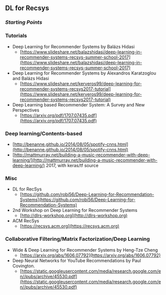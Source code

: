 ## DL for Recsys

### *Starting Points*

### Tutorials
- Deep Learning for Recommender Systems by Balázs Hidasi
	- [https://www.slideshare.net/balazshidasi/deep-learning-in-recommender-systems-recsys-summer-school-2017](https://www.slideshare.net/balazshidasi/deep-learning-in-recommender-systems-recsys-summer-school-2017)
- Deep Learning for Recommender Systems by Alexandros    Karatzoglou and Balázs    Hidasi
	- [https://www.slideshare.net/kerveros99/deep-learning-for-recommender-systems-recsys2017-tutorial](https://www.slideshare.net/kerveros99/deep-learning-for-recommender-systems-recsys2017-tutorial)
- Deep Learning based Recommender System: A Survey and New Perspectives
	- [https://arxiv.org/pdf/1707.07435.pdf](https://arxiv.org/pdf/1707.07435.pdf)
  
### Deep learning/Contents-based
- [http://benanne.github.io/2014/08/05/spotify-cnns.html](http://benanne.github.io/2014/08/05/spotify-cnns.html)
- [http://mattmurray.net/building-a-music-recommender-with-deep-learning/](http://mattmurray.net/building-a-music-recommender-with-deep-learning/) 2017, with keras/tf source

### Misc
- DL for RecSys 
	- [https://github.com/robi56/Deep-Learning-for-Recommendation-Systems](https://github.com/robi56/Deep-Learning-for-Recommendation-Systems)
- 2nd Workshop on Deep Learning for Recommender Systems 
	- [http://dlrs-workshop.org](http://dlrs-workshop.org)
- ACM RecSys 
	- [https://recsys.acm.org](https://recsys.acm.org)

### Collaborative Filtering/Matrix Factorization/Deep Learning
- Wide & Deep Learning for Recommender Systems by Heng-Tze Cheng
	- [https://arxiv.org/abs/1606.07792](https://arxiv.org/abs/1606.07792)
- Deep Neural Networks for YouTube Recommendations by Paul Covington.
	- [https://static.googleusercontent.com/media/research.google.com/en//pubs/archive/45530.pdf](https://static.googleusercontent.com/media/research.google.com/en//pubs/archive/45530.pdf)
